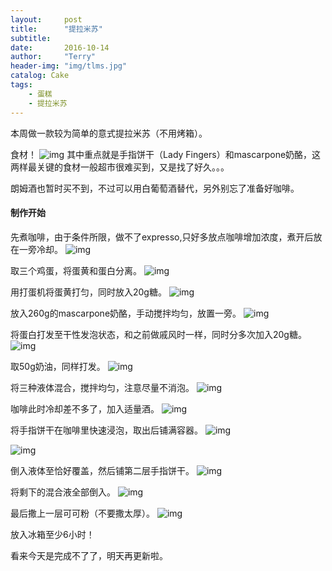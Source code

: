 ```yaml
---
layout:     post
title:      "提拉米苏"
subtitle:   
date:       2016-10-14
author:     "Terry"
header-img: "img/tlms.jpg"
catalog: Cake
tags:
    - 蛋糕
    - 提拉米苏
---
```

本周做一款较为简单的意式提拉米苏（不用烤箱）。

食材！
![img](http://odmaovtkc.bkt.clouddn.com/image/tlms/20161014_184445.jpg)
 其中重点就是手指饼干（Lady Fingers）和mascarpone奶酪，这两样最关键的食材一般超市很难买到，又是找了好久。。。

朗姆酒也暂时买不到，不过可以用白葡萄酒替代，另外别忘了准备好咖啡。

#### 制作开始

先煮咖啡，由于条件所限，做不了expresso,只好多放点咖啡增加浓度，煮开后放在一旁冷却。
![img](http://odmaovtkc.bkt.clouddn.com/image/tlms/20161014_175604.jpg)

取三个鸡蛋，将蛋黄和蛋白分离。
![img](http://odmaovtkc.bkt.clouddn.com/image/tlms/20161014_185501.jpg)

用打蛋机将蛋黄打匀，同时放入20g糖。
![img](http://odmaovtkc.bkt.clouddn.com/image/tlms/20161014_185635.jpg)

放入260g的mascarpone奶酪，手动搅拌均匀，放置一旁。
![img](http://odmaovtkc.bkt.clouddn.com/image/tlms/20161014_190454.jpg)

将蛋白打发至干性发泡状态，和之前做戚风时一样，同时分多次加入20g糖。
![img](http://odmaovtkc.bkt.clouddn.com/image/tlms/20161014_190827.jpg)

取50g奶油，同样打发。
![img](http://odmaovtkc.bkt.clouddn.com/image/tlms/20161014_191700.jpg)

将三种液体混合，搅拌均匀，注意尽量不消泡。
![img](http://odmaovtkc.bkt.clouddn.com/image/tlms/20161014_191916.jpg)

咖啡此时冷却差不多了，加入适量酒。
![img](http://odmaovtkc.bkt.clouddn.com/image/tlms/20161014_184543.jpg)

将手指饼干在咖啡里快速浸泡，取出后铺满容器。
![img](http://odmaovtkc.bkt.clouddn.com/image/tlms/20161014_192030.jpg)

![img](http://odmaovtkc.bkt.clouddn.com/image/tlms/20161014_192139.jpg)

倒入液体至恰好覆盖，然后铺第二层手指饼干。
![img](http://odmaovtkc.bkt.clouddn.com/image/tlms/20161014_200157.jpg)

将剩下的混合液全部倒入。
![img](http://odmaovtkc.bkt.clouddn.com/image/tlms/20161014_200405.jpg)

最后撒上一层可可粉（不要撒太厚）。
![img](http://odmaovtkc.bkt.clouddn.com/image/tlms/20161014_200907.jpg)

放入冰箱至少6小时！

看来今天是完成不了了，明天再更新啦。


